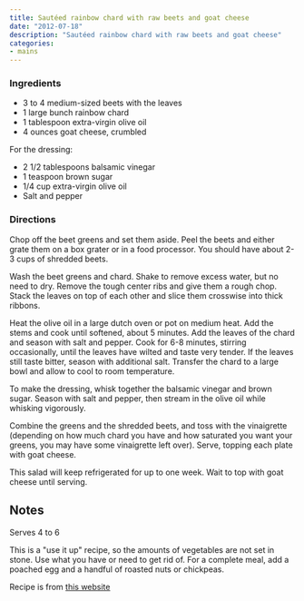 ```yaml
---
title: Sautéed rainbow chard with raw beets and goat cheese
date: "2012-07-18"
description: "Sautéed rainbow chard with raw beets and goat cheese"
categories:
- mains
---
```


### Ingredients
- 3 to 4 medium-sized beets with the leaves
- 1 large bunch rainbow chard
- 1 tablespoon extra-virgin olive oil
- 4 ounces goat cheese, crumbled

For the dressing:

- 2 1/2 tablespoons balsamic vinegar
- 1 teaspoon brown sugar
- 1/4 cup extra-virgin olive oil
- Salt and pepper



### Directions
Chop off the beet greens and set them aside. Peel the beets and either grate them on a box grater or in a food processor. You should have about 2-3 cups of shredded beets.

Wash the beet greens and chard. Shake to remove excess water, but no need to dry. Remove the tough center ribs and give them a rough chop. Stack the leaves on top of each other and slice them crosswise into thick ribbons.

Heat the olive oil in a large dutch oven or pot on medium heat. Add the stems and cook until softened, about 5 minutes. Add the leaves of the chard and season with salt and pepper. Cook for 6-8 minutes, stirring occasionally, until the leaves have wilted and taste very tender. If the leaves still taste bitter, season with additional salt. Transfer the chard to a large bowl and allow to cool to room temperature.

To make the dressing, whisk together the balsamic vinegar and brown sugar. Season with salt and pepper, then stream in the olive oil while whisking vigorously.

Combine the greens and the shredded beets, and toss with the vinaigrette (depending on how much chard you have and how saturated you want your greens, you may have some vinaigrette left over). Serve, topping each plate with goat cheese.

This salad will keep refrigerated for up to one week. Wait to top with goat cheese until serving.

## Notes

Serves 4 to 6

This is a "use it up" recipe, so the amounts of vegetables are not set in stone. Use what you have or need to get rid of. For a complete meal, add a poached egg and a handful of roasted nuts or chickpeas.

Recipe is from [this website]()
